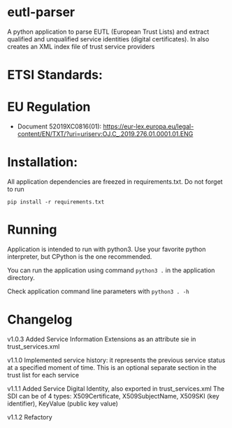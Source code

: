 # eutl-parser

A python application to parse EUTL (European Trust Lists) and extract qualified and unqualified service identities (digital certificates).
In also creates an XML index file of trust service providers

# ETSI Standards:

# EU Regulation

- Document 52019XC0816(01): https://eur-lex.europa.eu/legal-content/EN/TXT/?uri=uriserv:OJ.C_.2019.276.01.0001.01.ENG

# Installation:

All application dependencies are freezed in requirements.txt. Do not forget to run

`pip install -r requirements.txt`

# Running

Application is intended to run with python3. Use your favorite python interpreter, but CPython is the one recommended.

You can run the application using command `python3 .` in the application directory.

Check application command line parameters with `python3 . -h`

# Changelog

v1.0.3
Added Service Information Extensions as an attribute sie in trust_services.xml

v1.1.0
Implemented service history: it represents the previous service status at a specified moment of time. This is an optional separate section in the trust list for each service

v1.1.1
Added Service Digital Identity, also exported in trust_services.xml The SDI can be of 4 types: X509Certificate, X509SubjectName, X509SKI (key identifier), KeyValue (public key value)

v1.1.2
Refactory
